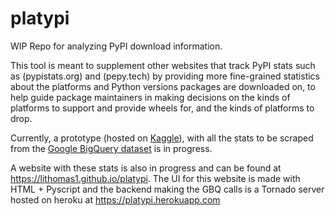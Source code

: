 # platypi

WIP Repo for analyzing PyPI download information.

This tool is meant to supplement other websites that track PyPI stats such as (pypistats.org) and (pepy.tech)
by providing more fine-grained statistics about the platforms and Python versions packages are downloaded on,
to help guide package maintainers in making decisions on the kinds of platforms to support and provide wheels
for, and the kinds of platforms to drop.

Currently, a prototype (hosted on [Kaggle](https://www.kaggle.com/code/lithomas1/pypi-download-analysis)),
with all the stats to be scraped from the [Google BigQuery dataset](https://console.cloud.google.com/marketplace/product/gcp-public-data-pypi/pypi?_ga=2.229813535.-2089851614.1652743720) is in progress.

A website with these stats is also in progress and can be found at
https://lithomas1.github.io/platypi. The UI for this website is made with
HTML + Pyscript and the backend making the GBQ calls is a Tornado server
hosted on heroku at https://platypi.herokuapp.com